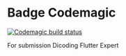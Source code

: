 # Badge Codemagic

[![Codemagic build status](https://api.codemagic.io/apps/65b86dac29a9018f08ae01f5/65b86dac29a9018f08ae01f4/status_badge.svg)](https://codemagic.io/apps/65b86dac29a9018f08ae01f5/65b86dac29a9018f08ae01f4/latest_build)

For submission Dicoding Flutter Expert
